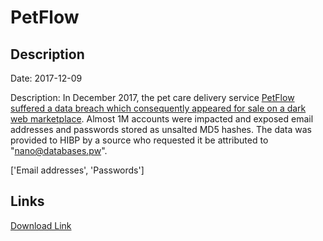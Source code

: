 # PetFlow

## Description

Date: 2017-12-09

Description:
In December 2017, the pet care delivery service <a href="https://techcrunch.com/2019/02/14/hacker-strikes-again/" target="_blank" rel="noopener">PetFlow suffered a data breach which consequently appeared for sale on a dark web marketplace</a>. Almost 1M accounts were impacted and exposed email addresses and passwords stored as unsalted MD5 hashes. The data was provided to HIBP by a source who requested it be attributed to &quot;nano@databases.pw&quot;.


['Email addresses', 'Passwords']

## Links

[Download Link](https://link-to.net/1229997/108.74251765351606/dynamic/?r=aHR0cHM6Ly93d3cubWVkaWFmaXJlLmNvbS92aWV3L0JmbEs1bTlJbXFqTHhpQS9wZXRmbG93LmNvbS9maWxl)